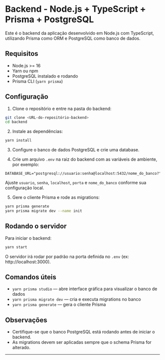 # Backend - Node.js + TypeScript + Prisma + PostgreSQL

Este é o backend da aplicação desenvolvido em Node.js com TypeScript, utilizando Prisma como ORM e PostgreSQL como banco de dados.

## Requisitos

- Node.js >= 16
- Yarn ou npm
- PostgreSQL instalado e rodando
- Prisma CLI (`yarn prisma`)

## Configuração

1. Clone o repositório e entre na pasta do backend:

```bash
git clone <URL-do-repositório-backend>
cd backend
```

2. Instale as dependências:

```bash
yarn install
```

3. Configure o banco de dados PostgreSQL e crie uma database.

4. Crie um arquivo `.env` na raiz do backend com as variáveis de ambiente, por exemplo:

```env
DATABASE_URL="postgresql://usuario:senha@localhost:5432/nome_do_banco?"
```

Ajuste `usuario`, `senha`, `localhost`, `porta` e `nome_do_banco` conforme sua configuração local.

5. Gere o cliente Prisma e rode as migrations:

```bash
yarn prisma generate
yarn prisma migrate dev --name init
```

## Rodando o servidor

Para iniciar o backend:

```bash
yarn start
```

O servidor irá rodar por padrão na porta definida no `.env` (ex: http://localhost:3000).


## Comandos úteis

- `yarn prisma studio` — abre interface gráfica para visualizar o banco de dados
- `yarn prisma migrate dev` — cria e executa migrations no banco
- `yarn prisma generate` — gera o cliente Prisma

## Observações

- Certifique-se que o banco PostgreSQL está rodando antes de iniciar o backend.
- As migrations devem ser aplicadas sempre que o schema Prisma for alterado.

---
